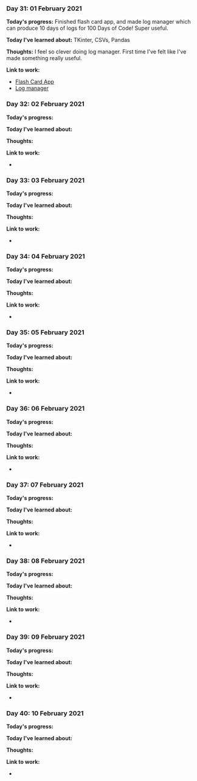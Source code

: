
### Day 31: 01 February 2021
**Today's progress:** Finished flash card app, and made log manager which can produce 10 days of logs for 100 Days of 
Code! Super useful.
    
**Today I've learned about:** TKinter, CSVs, Pandas
    
**Thoughts:** I feel so clever doing log manager. First time I've felt like I've made something really useful.
    
**Link to work:**

* [Flash Card App](https://github.com/bethpritchard/100DaysOfCodeBootcamp/blob/master/Day31/flash_card_main.py)
* [Log manager](log_manager.py)
    

    
### Day 32: 02 February 2021
**Today's progress:**
    
**Today I've learned about:**
    
**Thoughts:**
    
**Link to work:**

* []()
    

    
### Day 33: 03 February 2021
**Today's progress:**
    
**Today I've learned about:**
    
**Thoughts:**
    
**Link to work:**

* []()
    

    
### Day 34: 04 February 2021
**Today's progress:**
    
**Today I've learned about:**
    
**Thoughts:**
    
**Link to work:**

* []()
    

    
### Day 35: 05 February 2021
**Today's progress:**
    
**Today I've learned about:**
    
**Thoughts:**
    
**Link to work:**

* []()
    

    
### Day 36: 06 February 2021
**Today's progress:**
    
**Today I've learned about:**
    
**Thoughts:**
    
**Link to work:**

* []()
    

    
### Day 37: 07 February 2021
**Today's progress:**
    
**Today I've learned about:**
    
**Thoughts:**
    
**Link to work:**

* []()
    

    
### Day 38: 08 February 2021
**Today's progress:**
    
**Today I've learned about:**
    
**Thoughts:**
    
**Link to work:**

* []()
    

    
### Day 39: 09 February 2021
**Today's progress:**
    
**Today I've learned about:**
    
**Thoughts:**
    
**Link to work:**

* []()
    

    
### Day 40: 10 February 2021
**Today's progress:**
    
**Today I've learned about:**
    
**Thoughts:**
    
**Link to work:**

* []()
    

    